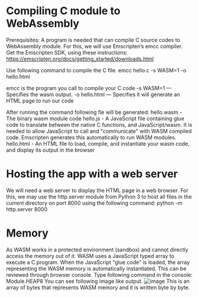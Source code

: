 # Compiling C module to WebAssembly
Prerequisites: A program is needed that can compile C source codes to WebAssembly module. For this, we will use Emscripten’s emcc compiler. Get the Emscripten SDK, using these instructions: https://emscripten.org/docs/getting_started/downloads.html

Use following command to compile the C file. 
emcc hello.c -s WASM=1 -o hello.html

emcc is the program you call to compile your C code
-s WASM=1 — Specifies the wasm output.
-o hello.html — Specifies it will generate an HTML page to run our code

After running the command following fle will be generated:
hello.wasm - The binary wasm module code
hello.js - A JavaScript file containing glue code to translate between the native C functions, and JavaScript/wasm. It is needed to allow JavaScript to call and "communicate" with WASM compiled code. Emscripten generates this automatically to run WASM modules.
hello.html - An HTML file to load, compile, and instantiate your wasm code, and display its output in the browser

# Hosting the app with a web server
We will need a web server to display the HTML page in a web browser. For this, we may use the http.server module from Python 3 to host all files in the current directory on port 8000 using the following command:
python -m http.server 8000

# Memory

As WASM works in a protected environment (sandbox) and cannot directly access the memory out of it. WASM uses a JavaScript typed array to execute a C program. When the JavaScript "glue code" is loaded, the array representing the WASM memory is automatically instantiated. This can be reviewed through browser console. Type following command in the console:
Module.HEAP8
You can see following image like output.
![image](https://user-images.githubusercontent.com/10768241/140510614-21b53344-05bd-46e7-9ba7-ba3ff5da8141.png)
This is an array of bytes that represents WASM memory and it is written byte by byte.
